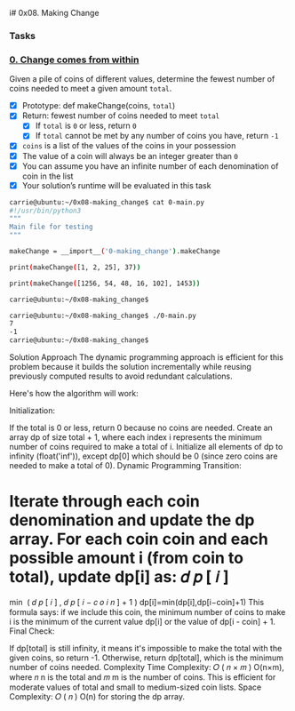 i# 0x08. Making Change

### Tasks

### [0. Change comes from within](./0-making_change.py)

Given a pile of coins of different values, determine the fewest number of coins needed to meet a given amount `total`.

- [x] Prototype: def makeChange(coins, `total`)
- [x] Return: fewest number of coins needed to meet `total`
  - [x] If `total` is `0` or less, return `0`
  - [x] If `total` cannot be met by any number of coins you have, return `-1`
- [x] `coins` is a list of the values of the coins in your possession
- [x] The value of a coin will always be an integer greater than `0`
- [x] You can assume you have an infinite number of each denomination of coin in the list
- [x] Your solution’s runtime will be evaluated in this task

```sh
carrie@ubuntu:~/0x08-making_change$ cat 0-main.py
#!/usr/bin/python3
"""
Main file for testing
"""

makeChange = __import__('0-making_change').makeChange

print(makeChange([1, 2, 25], 37))

print(makeChange([1256, 54, 48, 16, 102], 1453))

carrie@ubuntu:~/0x08-making_change$
```

```sh
carrie@ubuntu:~/0x08-making_change$ ./0-main.py
7
-1
carrie@ubuntu:~/0x08-making_change$
```
Solution
Approach
The dynamic programming approach is efficient for this problem because it builds the solution incrementally while reusing previously computed results to avoid redundant calculations.

Here's how the algorithm will work:

Initialization:

If the total is 0 or less, return 0 because no coins are needed.
Create an array dp of size total + 1, where each index i represents the minimum number of coins required to make a total of i. Initialize all elements of dp to infinity (float('inf')), except dp[0] which should be 0 (since zero coins are needed to make a total of 0).
Dynamic Programming Transition:

Iterate through each coin denomination and update the dp array. For each coin coin and each possible amount i (from coin to total), update dp[i] as:
𝑑
𝑝
[
𝑖
]
=
min
⁡
(
𝑑
𝑝
[
𝑖
]
,
𝑑
𝑝
[
𝑖
−
𝑐
𝑜
𝑖
𝑛
]
+
1
)
dp[i]=min(dp[i],dp[i−coin]+1)
This formula says: if we include this coin, the minimum number of coins to make i is the minimum of the current value dp[i] or the value of dp[i - coin] + 1.
Final Check:

If dp[total] is still infinity, it means it's impossible to make the total with the given coins, so return -1. Otherwise, return dp[total], which is the minimum number of coins needed.
Complexity
Time Complexity: 
𝑂
(
𝑛
×
𝑚
)
O(n×m), where 
𝑛
n is the total and 
𝑚
m is the number of coins. This is efficient for moderate values of total and small to medium-sized coin lists.
Space Complexity: 
𝑂
(
𝑛
)
O(n) for storing the dp array.
